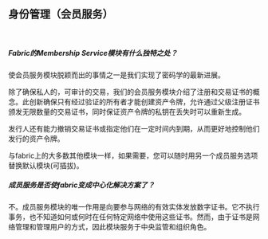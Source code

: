 ## 身份管理（会员服务）

 

##### Fabric的Membership Service模块有什么独特之处？

使会员服务模块脱颖而出的事情之一是我们实现了密码学的最新进展。

除了确保私人的，可审计的交易，我们的会员服务模块介绍了注册和交易证书的概念。此创新确保只有经过验证的所有者才能创建资产令牌，允许通过父级注册证书颁发无限数量的交易证书，同时保证资产令牌的私钥在丢失时可以重新生成。

发行人还有能力撤销交易证书或指定他们在一定时间内到期，从而更好地控制他们发行的资产令牌。

与fabric上的大多数其他模块一样，如果需要，您可以随时用另一个成员服务选项替换默认模块(可插拔)。

##### 成员服务是否使fabric变成中心化解决方案了？

不。成员服务模块的唯一作用是向要参与网络的有效实体发放数字证书。它不执行事务，也不知道如何或何时在任何特定网络中使用这些证书。然而，由于证书是网络管理和管理用户的方式，因此模块服务于中央监管和组织角色。
